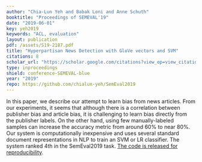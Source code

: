 ```yaml
---
author: "Chia-Lun Yeh and Babak Loni and Anne Schuth"
booktitle: "Proceedings of SEMEVAL'19"
date: "2019-06-01"
key: yeh2019
keywords: "ACL, evaluation"
layout: publication
pdf: /assets/S19-2187.pdf
title: "Hyperpartisan News Detection with GloVe vectors and SVM"
citations: 8
scholar_url: "https://scholar.google.com/citations?view_op=view_citation&hl=en&user=Y3ahb_wAAAAJ&pagesize=100&citation_for_view=Y3ahb_wAAAAJ:_axFR9aDTf0C"
type: inproceedings
shield: conference-SEMEVAL-blue
year: "2019"
repo: https://github.com/chialun-yeh/SemEval2019
---
```


In this paper, we describe our attempt to learn bias from news articles.
From our experiments, it seems that although there is a correlation between publisher bias and article bias, it is
challenging to learn bias directly from the publisher labels. On the other hand, using few manually-labeled samples can
increase the accuracy metric from around 60% to near 80%. Our system is computationally inexpensive and uses several
standard document representations in NLP to train an SVM or LR classifier.
The system ranked 4th in the SemEval2019
task. [The code is released for reproducibility](https://github.com/chialun-yeh/SemEval2019).
